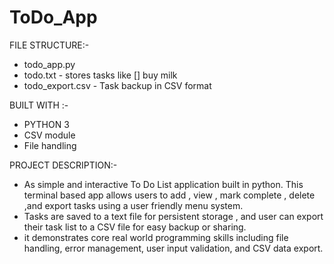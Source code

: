 # ToDo_App
FILE STRUCTURE:-
- todo_app.py
- todo.txt - stores tasks like [] buy milk
- todo_export.csv - Task backup in CSV format

BUILT WITH :-
- PYTHON 3
- CSV module
- File handling

PROJECT DESCRIPTION:-
- As simple and interactive To Do List application built in python. This terminal based app allows users to add , view , mark complete , delete ,and export tasks using a user friendly menu system.
- Tasks are saved to a text file for persistent storage , and user can export their task list to a CSV file for easy backup or sharing.
- it demonstrates core real world programming skills including file handling, error management, user input validation, and CSV data export.
